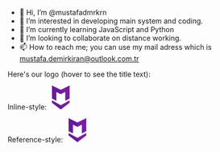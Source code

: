 - 👋 Hi, I’m @mustafadmrkrn
- 👀 I’m interested in developing main system and coding.
- 🌱 I’m currently learning JavaScript and Python
- 💞️ I’m looking to collaborate on distance working.
- 📫 How to reach me; you can use my mail adress which is mustafa.demirkiran@outlook.com.tr

Here's our logo (hover to see the title text):

Inline-style: 
![alt text](https://github.com/adam-p/markdown-here/raw/master/src/common/images/icon48.png "Logo Title Text 1")

Reference-style: 
![alt text][logo]

[logo]: https://github.com/adam-p/markdown-here/raw/master/src/common/images/icon48.png "Logo Title Text 2"

<!---
mustafadmrkrn/mustafadmrkrn is a ✨ special ✨ repository because its `README.md` (this file) appears on your GitHub profile.
You can click the Preview link to take a look at your changes.
--->
